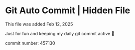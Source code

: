 # Git Auto Commit | Hidden File

This file was added Feb 12, 2025

Just for fun and keeping my daily git commit active 🤪

commit number: 457130
